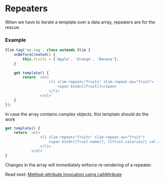 # Repeaters
When we have to iterate a template over a data array, repeaters are for the rescue.

### Example

```js
Slim.tag('my-tag', class extends Slim {
    onBeforeCreated() {
        this.fruits = ['Apple', 'Orange', 'Banana'];
    }
    
    get template() {
        return `<ol>
                    <li slim-repeat="fruits" slim-repeat-as="fruit">
                        <span bind>[[fruit]]</span>
                    </li>
                </ol>`
    }
});
```

In case the array contains complex objects, this template should do the work

```js
get template() {
    return `<ol>
                <li slim-repeat="fruits" slim-repeat-as="fruit">
                    <span bind>[[fruit.name]], [[fruit.calories]] cal.</span>
                </li>
            </ol>`
}
```

Changes in the array will immediately enforce re-rendering of a repeater.

Read next: [Method-attribute invocation using callAttribute](./method_attribute_invocation.md)